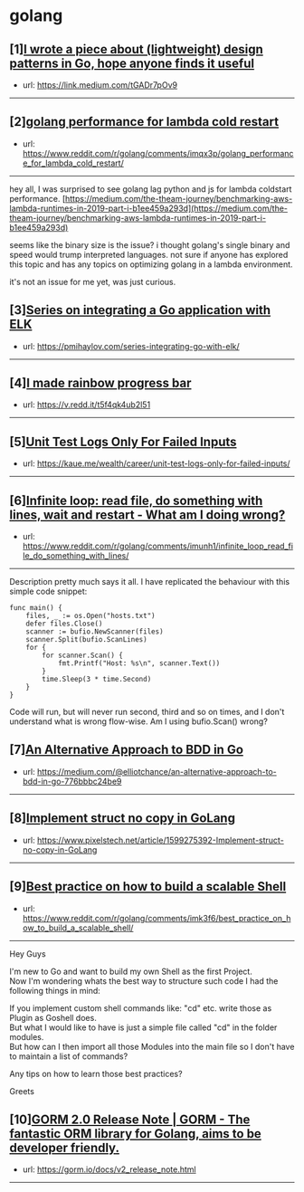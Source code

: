 # golang
## [1][I wrote a piece about (lightweight) design patterns in Go, hope anyone finds it useful](https://www.reddit.com/r/golang/comments/iml937/i_wrote_a_piece_about_lightweight_design_patterns/)
- url: https://link.medium.com/tGADr7pOv9
---

## [2][golang performance for lambda cold restart](https://www.reddit.com/r/golang/comments/imqx3p/golang_performance_for_lambda_cold_restart/)
- url: https://www.reddit.com/r/golang/comments/imqx3p/golang_performance_for_lambda_cold_restart/
---
hey all, I was surprised to see golang lag python and js for lambda coldstart performance. [https://medium.com/the-theam-journey/benchmarking-aws-lambda-runtimes-in-2019-part-i-b1ee459a293d](https://medium.com/the-theam-journey/benchmarking-aws-lambda-runtimes-in-2019-part-i-b1ee459a293d)

seems like the binary size is the issue? i thought golang's single binary and speed would trump  interpreted languages. not sure if anyone has explored this topic and has any topics on optimizing golang in a lambda environment.

it's not an issue for me yet, was just curious.
## [3][Series on integrating a Go application with ELK](https://www.reddit.com/r/golang/comments/in0el8/series_on_integrating_a_go_application_with_elk/)
- url: https://pmihaylov.com/series-integrating-go-with-elk/
---

## [4][I made rainbow progress bar](https://www.reddit.com/r/golang/comments/im9t1v/i_made_rainbow_progress_bar/)
- url: https://v.redd.it/t5f4qk4ub2l51
---

## [5][Unit Test Logs Only For Failed Inputs](https://www.reddit.com/r/golang/comments/imxl3c/unit_test_logs_only_for_failed_inputs/)
- url: https://kaue.me/wealth/career/unit-test-logs-only-for-failed-inputs/
---

## [6][Infinite loop: read file, do something with lines, wait and restart - What am I doing wrong?](https://www.reddit.com/r/golang/comments/imunh1/infinite_loop_read_file_do_something_with_lines/)
- url: https://www.reddit.com/r/golang/comments/imunh1/infinite_loop_read_file_do_something_with_lines/
---
Description pretty much says it all. I have replicated the behaviour with this simple code snippet:

    func main() {
    	files, _ := os.Open("hosts.txt")
    	defer files.Close()
    	scanner := bufio.NewScanner(files)
    	scanner.Split(bufio.ScanLines)
    	for {
    		for scanner.Scan() {
    			fmt.Printf("Host: %s\n", scanner.Text())
    		}
    		time.Sleep(3 * time.Second)
    	}
    }

Code will run, but will never run second, third and so on times, and I don't understand what is wrong flow-wise. Am I using bufio.Scan() wrong?
## [7][An Alternative Approach to BDD in Go](https://www.reddit.com/r/golang/comments/iml318/an_alternative_approach_to_bdd_in_go/)
- url: https://medium.com/@elliotchance/an-alternative-approach-to-bdd-in-go-776bbbc24be9
---

## [8][Implement struct no copy in GoLang](https://www.reddit.com/r/golang/comments/imu58q/implement_struct_no_copy_in_golang/)
- url: https://www.pixelstech.net/article/1599275392-Implement-struct-no-copy-in-GoLang
---

## [9][Best practice on how to build a scalable Shell](https://www.reddit.com/r/golang/comments/imk3f6/best_practice_on_how_to_build_a_scalable_shell/)
- url: https://www.reddit.com/r/golang/comments/imk3f6/best_practice_on_how_to_build_a_scalable_shell/
---
Hey Guys  


I'm new to Go and want to build my own Shell as the first Project.  
Now I'm wondering whats the best way to structure such code I had the following things in mind:  


If you implement custom shell commands like:  "cd" etc. write those as Plugin as Goshell does.  
But what I would like to have is just a simple file called "cd" in the folder modules.  
But how can I then import all those Modules into the main file so I don't have to maintain a list of commands?  


Any tips on how to learn those best practices?  


Greets
## [10][GORM 2.0 Release Note | GORM - The fantastic ORM library for Golang, aims to be developer friendly.](https://www.reddit.com/r/golang/comments/imjvqw/gorm_20_release_note_gorm_the_fantastic_orm/)
- url: https://gorm.io/docs/v2_release_note.html
---

